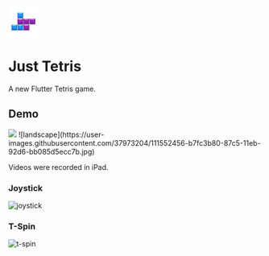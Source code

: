 ![icon](https://github.com/BreadKey/flutter-tetris/blob/main/ios/Runner/Assets.xcassets/AppIcon.appiconset/Icon-60.png?raw=true)
# Just Tetris

A new Flutter Tetris game.

## Demo
<img src=https://user-images.githubusercontent.com/37973204/111429806-d5d18e00-873c-11eb-8f91-413ee1f35e8a.jpg width=400>
![landscape](https://user-images.githubusercontent.com/37973204/111552456-b7fc3b80-87c5-11eb-92d6-bb085d5ecc7b.jpg)

Videos were recorded in iPad.
### Joystick
![joystick](https://user-images.githubusercontent.com/37973204/95551377-a3ad5900-0a45-11eb-8002-7a05fa33d25c.gif)

### T-Spin
![t-spin](https://user-images.githubusercontent.com/37973204/95551990-d3109580-0a46-11eb-9acc-fbb529386e33.gif)

